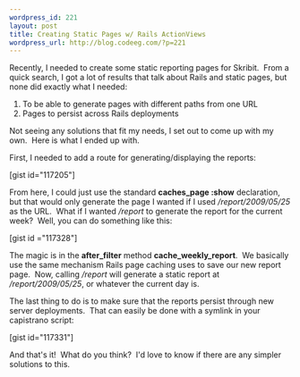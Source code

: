 ```yaml
--- 
wordpress_id: 221
layout: post
title: Creating Static Pages w/ Rails ActionViews
wordpress_url: http://blog.codeeg.com/?p=221
---
```

Recently, I needed to create some static reporting pages for Skribit.  From a quick search, I got a lot of results that talk about Rails and static pages, but none did exactly what I needed:
<ol>
	<li>To be able to generate pages with different paths from one URL</li>
	<li>Pages to persist across Rails deployments</li>
</ol>
Not seeing any solutions that fit my needs, I set out to come up with my own.  Here is what I ended up with.

First, I needed to add a route for generating/displaying the reports:

[gist id="117205"]

From here, I could just use the standard <strong>caches_page :show</strong> declaration, but that would only generate the page I wanted if I used <em>/report/2009/05/25 </em>as the URL.  What if I wanted <em>/report</em> to generate the report for the current week?  Well, you can do something like this:

[gist id ="117328"]

The magic is in the <strong>after_filter</strong> method <strong>cache_weekly_report</strong>.  We basically use the same mechanism Rails page caching uses to save our new report page.  Now, calling <em>/report</em> will generate a static report at <em>/report/2009/05/25</em>, or whatever the current day is.

The last thing to do is to make sure that the reports persist through new server deployments.  That can easily be done with a symlink in your capistrano script:

[gist id="117331"]

And that's it!  What do you think?  I'd love to know if there are any simpler solutions to this.
